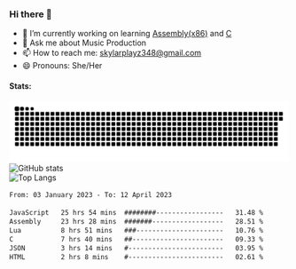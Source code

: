 ### Hi there 👋

- 🔭 I’m currently working on learning [Assembly(x86)](https://github.com/SkylarPlayz348/Assembly-Coding) and [C](https://github.com/SkylarPlayz348/C-Coding)
- 💬 Ask me about Music Production
- 📫 How to reach me: skylarplayz348@gmail.com
- 😄 Pronouns: She/Her

#### Stats:
![Snake](https://raw.githubusercontent.com/Skylarplayz348/Skylarplayz348/snake/github-contribution-grid-snake-dark.svg)
<br>
![GitHub stats](https://github-readme-stats.vercel.app/api?username=skylarplayz348&count_private=true&show_icons=true&theme=omni)
<br>
![Top Langs](https://github-readme-stats.vercel.app/api/top-langs/?username=skylarplayz348&layout=compact&theme=omni)
<!--START_SECTION:waka-->

```text
From: 03 January 2023 - To: 12 April 2023

JavaScript   25 hrs 54 mins  ########-----------------   31.48 %
Assembly     23 hrs 28 mins  #######------------------   28.51 %
Lua          8 hrs 51 mins   ###----------------------   10.76 %
C            7 hrs 40 mins   ##-----------------------   09.33 %
JSON         3 hrs 14 mins   #------------------------   03.95 %
HTML         2 hrs 8 mins    #------------------------   02.61 %
```

<!--END_SECTION:waka-->
